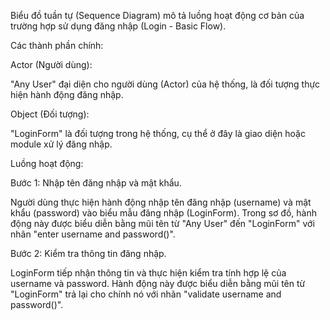  Biểu đồ tuần tự (Sequence Diagram) mô tả luồng hoạt động cơ bản của trường hợp sử dụng đăng nhập (Login - Basic Flow).

 Các thành phần chính:

Actor (Người dùng):

"Any User" đại diện cho người dùng (Actor) của hệ thống, là đối tượng thực hiện hành động đăng nhập.

Object (Đối tượng):

"LoginForm" là đối tượng trong hệ thống, cụ thể ở đây là giao diện hoặc module xử lý đăng nhập.

Luồng hoạt động:

Bước 1: Nhập tên đăng nhập và mật khẩu.

Người dùng thực hiện hành động nhập tên đăng nhập (username) và mật khẩu (password) vào biểu mẫu đăng nhập (LoginForm).
Trong sơ đồ, hành động này được biểu diễn bằng mũi tên từ "Any User" đến "LoginForm" với nhãn "enter username and password()".

Bước 2: Kiểm tra thông tin đăng nhập.

LoginForm tiếp nhận thông tin và thực hiện kiểm tra tính hợp lệ của username và password.
Hành động này được biểu diễn bằng mũi tên từ "LoginForm" trả lại cho chính nó với nhãn "validate username and password()".
